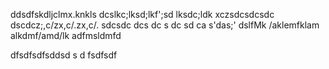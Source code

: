 
ddsdfskdljclmx.knkls dcslkc;lksd;lkf';sd lksdc;ldk
xczsdcsdcsdc
dscdcz;,c/zx,c/.zx,c/.
sdcsdc dcs dc s dc sd ca
s'das;'
dslfMk /aklemfklam alkdmf/amd/lk
adfmsldmfd

dfsdfsdfsddsd
s
d
fsdfsdf
